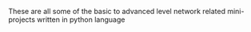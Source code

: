 These are all some of the basic to advanced level network related mini-projects written in python language
